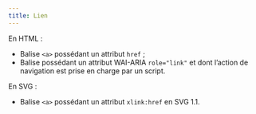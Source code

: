 ```yaml
---
title: Lien
---
```


En HTML :

- Balise `<a>` possédant un attribut `href` ;
- Balise possédant un attribut WAI-ARIA `role="link"` et dont l’action de navigation est prise en charge par un script.

En SVG :

- Balise `<a>` possédant un attribut `xlink:href` en SVG 1.1.
